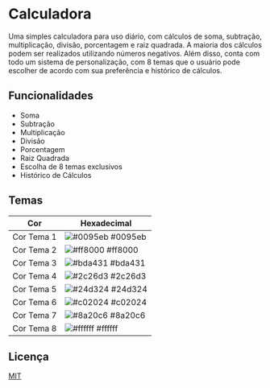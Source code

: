 
# Calculadora

Uma simples calculadora para uso diário, com cálculos de soma, subtração, multiplicação, divisão, porcentagem e raiz quadrada. A maioria dos cálculos podem ser realizados utilizando números negativos. Além disso, conta com todo um sistema de personalização, com 8 temas que o usuário pode escolher de acordo com sua preferência e histórico de cálculos.


## Funcionalidades

- Soma
- Subtração
- Multiplicação
- Divisão
- Porcentagem
- Raiz Quadrada
- Escolha de 8 temas exclusivos
- Histórico de Cálculos

## Temas

| Cor               | Hexadecimal                                                      |
| ----------------- | ---------------------------------------------------------------- |
| Cor Tema 1        | ![#0095eb](https://via.placeholder.com/10/0095eb?text=+) #0095eb |
| Cor Tema 2        | ![#ff8000](https://via.placeholder.com/10/ff8000?text=+) #ff8000 |
| Cor Tema 3        | ![#bda431](https://via.placeholder.com/10/bda431?text=+) #bda431 |
| Cor Tema 4        | ![#2c26d3](https://via.placeholder.com/10/2c26d3?text=+) #2c26d3 |
| Cor Tema 5        | ![#24d324](https://via.placeholder.com/10/24d324?text=+) #24d324 |
| Cor Tema 6        | ![#c02024](https://via.placeholder.com/10/c02024?text=+) #c02024 |
| Cor Tema 7        | ![#8a20c6](https://via.placeholder.com/10/8a20c6?text=+) #8a20c6 |
| Cor Tema 8        | ![#ffffff](https://via.placeholder.com/10/ffffff?text=+) #ffffff |

## Licença

[MIT](https://choosealicense.com/licenses/mit/)

